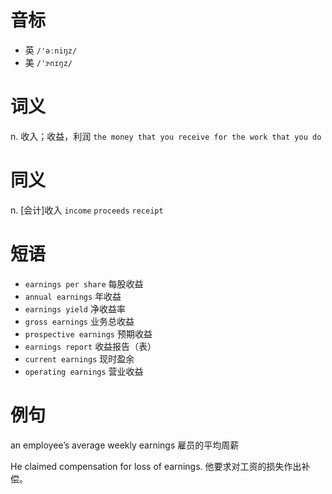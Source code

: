 # 音标

- 英 `/'əːniŋz/`
- 美 `/'ɝnɪŋz/`

# 词义

n. 收入；收益，利润
`the money that you receive for the work that you do`

# 同义

n. [会计]收入
`income` `proceeds` `receipt`

# 短语

- `earnings per share` 每股收益
- `annual earnings` 年收益
- `earnings yield` 净收益率
- `gross earnings` 业务总收益
- `prospective earnings` 预期收益
- `earnings report` 收益报告（表）
- `current earnings` 现时盈余
- `operating earnings` 营业收益

# 例句

an employee’s average weekly earnings
雇员的平均周薪

He claimed compensation for loss of earnings.
他要求对工资的损失作出补偿。


